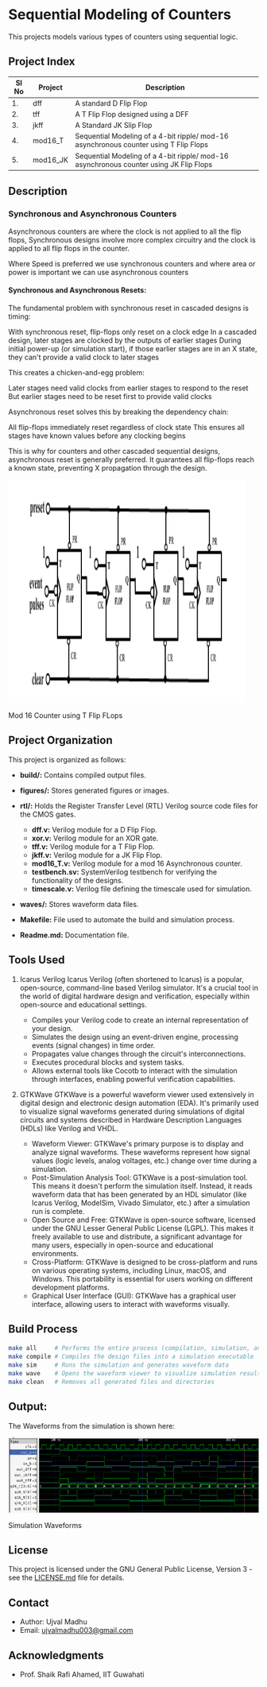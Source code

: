 # Sequential Modeling of Counters

This projects models various types of counters using sequential logic.

## Project Index

| Sl No | Project | Description |
|-------|---------|-------------|
| 1. | dff | A standard D Flip Flop |
| 2. | tff | A T Flip Flop designed using a DFF |
| 3. | jkff | A Standard JK Slip Flop |
| 4. | mod16_T |  Sequential Modeling of a 4-bit ripple/ mod-16 asynchronous counter using T Flip Flops |
| 5. | mod16_JK |  Sequential Modeling of a 4-bit ripple/ mod-16 asynchronous counter using JK Flip Flops |



## Description

### Synchronous and Asynchronous Counters

Asynchronous counters are where the clock is not applied to all the flip flops, Synchronous designs involve more complex circuitry and the clock is applied to all flip flops in the counter.

Where Speed is preferred we use synchronous counters and where area or power is important we can use asynchronous counters

#### Synchronous and Asynchronous Resets:

The fundamental problem with synchronous reset in cascaded designs is timing:

With synchronous reset, flip-flops only reset on a clock edge
In a cascaded design, later stages are clocked by the outputs of earlier stages
During initial power-up (or simulation start), if those earlier stages are in an X state, they can't provide a valid clock to later stages

This creates a chicken-and-egg problem:

Later stages need valid clocks from earlier stages to respond to the reset
But earlier stages need to be reset first to provide valid clocks

Asynchronous reset solves this by breaking the dependency chain:

All flip-flops immediately reset regardless of clock state
This ensures all stages have known values before any clocking begins

This is why for counters and other cascaded sequential designs, asynchronous reset is generally preferred. It guarantees all flip-flops reach a known state, preventing X propagation through the design.



<p>
    <img src = "./figures/4_bit_ripple_T.png" width = "480" height = "450" />
    <figcaption>Mod 16 Counter using T Flip FLops</figcaption>
</p>


## Project Organization

This project is organized as follows:

* **build/:** Contains compiled output files.
* **figures/:** Stores generated figures or images.
* **rtl/:** Holds the Register Transfer Level (RTL) Verilog source code files for the CMOS gates.
    * **dff.v:** Verilog module for a D Flip Flop.
    * **xor.v:** Verilog module for an XOR gate.
    * **tff.v:** Verilog module for a T Flip Flop.
    * **jkff.v:** Verilog module for a JK Flip Flop.
    * **mod16_T.v:** Verilog module for a mod 16 Asynchronous counter.
    * **testbench.sv:** SystemVerilog testbench for verifying the functionality of the designs.
    * **timescale.v:** Verilog file defining the timescale used for simulation.

* **waves/:** Stores waveform data files.
* **Makefile:** File used to automate the build and simulation process.
* **Readme.md:** Documentation file.



## Tools Used

1. Icarus Verilog
    Icarus Verilog (often shortened to Icarus) is a popular, open-source, command-line based Verilog simulator. It's a crucial tool in the world of digital hardware design and verification, especially within open-source and educational settings.
    - Compiles your Verilog code to create an internal representation of your design.
    - Simulates the design using an event-driven engine, processing events (signal changes) in time order.
    - Propagates value changes through the circuit's interconnections.
    - Executes procedural blocks and system tasks.
    - Allows external tools like Cocotb to interact with the simulation through interfaces, enabling powerful verification capabilities.

4. GTKWave
    GTKWave is a powerful waveform viewer used extensively in digital design and electronic design automation (EDA). It's primarily used to visualize signal waveforms generated during simulations of digital circuits and systems described in Hardware Description Languages (HDLs) like Verilog and VHDL.

    - Waveform Viewer: GTKWave's primary purpose is to display and analyze signal waveforms. These waveforms represent how signal values (logic levels, analog voltages, etc.) change over time during a simulation.
    - Post-Simulation Analysis Tool: GTKWave is a post-simulation tool. This means it doesn't perform the simulation itself. Instead, it reads waveform data that has been generated by an HDL simulator (like Icarus Verilog, ModelSim, Vivado Simulator, etc.) after a simulation run is complete.
    - Open Source and Free: GTKWave is open-source software, licensed under the GNU Lesser General Public License (LGPL). This makes it freely available to use and distribute, a significant advantage for many users, especially in open-source and educational environments.
    - Cross-Platform: GTKWave is designed to be cross-platform and runs on various operating systems, including Linux, macOS, and Windows. This portability is essential for users working on different development platforms.
    - Graphical User Interface (GUI): GTKWave has a graphical user interface, allowing users to interact with waveforms visually.


## Build Process

```bash
make all     # Performs the entire process (compilation, simulation, and waveform viewing)
make compile # Compiles the design files into a simulation executable
make sim     # Runs the simulation and generates waveform data
make wave    # Opens the waveform viewer to visualize simulation results
make clean   # Removes all generated files and directories
```

## Output:


The Waveforms from the simulation is shown here:
<p>
    <img src = "./figures/waveform.png"/>
    <figcaption>Simulation Waveforms</figcaption>
</p>

## License

This project is licensed under the GNU General Public License, Version 3 - see the [LICENSE.md](LICENSE.md) file for details.

## Contact

- Author: Ujval Madhu
- Email: ujvalmadhu003@gmail.com

## Acknowledgments

- Prof. Shaik Rafi Ahamed, IIT Guwahati